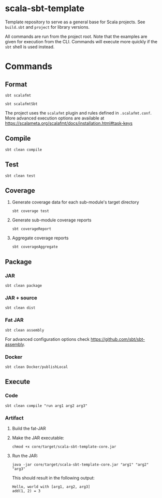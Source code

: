 scala-sbt-template
==================

Template repository to serve as a general base for Scala projects.  See `build.sbt` and `project` for library versions.

All commands are run from the project root.  Note that the examples are given for execution from the CLI.  Commands will execute more quickly if the `sbt` shell is used instead.

# Commands

## Format

```shell
sbt scalafmt
```

```shell
sbt scalafmtSbt
```

The project uses the `scalafmt` plugin and rules defined in `.scalafmt.conf`.  More advanced execution options are 
available at https://scalameta.org/scalafmt/docs/installation.html#task-keys

## Compile

```shell
sbt clean compile
```

## Test

```shell
sbt clean test
```

## Coverage

1. Generate coverage data for each sub-module's target directory
    ```shell
    sbt coverage test
    ```
2. Generate sub-module coverage reports
    ```shell
    sbt coverageReport
    ```
3. Aggregate coverage reports
    ```shell
    sbt coverageAggregate
    ```

## Package

### JAR

```shell
sbt clean package
```

### JAR + source

```shell
sbt clean dist
```

### Fat JAR

```shell
sbt clean assembly
```

For advanced configuration options check https://github.com/sbt/sbt-assembly.

### Docker

```shell
sbt clean Docker/publishLocal
```

## Execute

### Code

```shell
sbt clean compile "run arg1 arg2 arg3"
```

### Artifact

1. Build the fat-JAR

2. Make the JAR executable:
    ```shell
    chmod +x core/target/scala-sbt-template-core.jar
    ```
 
3. Run the JAR:
    ```shell
    java -jar core/target/scala-sbt-template-core.jar "arg1" "arg2" "arg3"
    ```
    This should result in the following output:
    ```shell
    Hello, world with [arg1, arg2, arg3]
    add(1, 2) = 3
    ```
